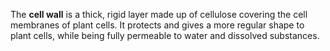 The **cell wall** is a thick, rigid layer made up of cellulose covering the cell membranes of plant cells. It protects and gives a more regular shape to plant cells, while being fully permeable to water and dissolved substances.